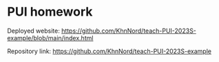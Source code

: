 # PUI homework

Deployed website: https://github.com/KhnNord/teach-PUI-2023S-example/blob/main/index.html

Repository link: https://github.com/KhnNord/teach-PUI-2023S-example
